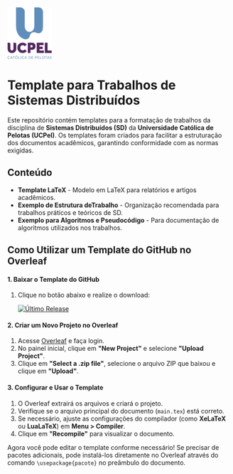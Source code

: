 <img src="https://github.com/albandes/Template-para-Trabalho-de-Disciplina---MEEC---UCPEL/blob/main/img/logo_UCPEL.png?raw=true" alt="Logo" width="100">


# Template para Trabalhos de Sistemas Distribuídos 

Este repositório contém templates para a formatação de trabalhos da disciplina de **Sistemas Distribuídos (SD)** da **Universidade Católica de Pelotas (UCPel)**. Os templates foram criados para facilitar a estruturação dos documentos acadêmicos, garantindo conformidade com as normas exigidas.

## Conteúdo

- **Template LaTeX** - Modelo em LaTeX para relatórios e artigos acadêmicos.
- **Exemplo de Estrutura deTrabalho** - Organização recomendada para trabalhos práticos e teóricos de SD.
- **Exemplo para Algoritmos e Pseudocódigo** - Para documentação de algoritmos utilizados nos trabalhos.


## Como Utilizar um Template do GitHub no Overleaf

#### **1. Baixar o Template do GitHub**

1. Clique no botão abaixo e realize o download:

   [![Último Release](https://img.shields.io/github/v/release/albandes/Template-para-Trabalho-de-Disciplina---MEEC---UCPEL?style=for-the-badge)](https://github.com/albandes/Template-para-Trabalho-de-Disciplina---MEEC---UCPEL/releases/latest)

<!--   
1.  Acesse o repositório do [Template no GitHub](https://github.com/albandes/Template-para-Trabalho-de-Disciplina---MEEC---UCPEL).
2.  Na página principal do repositório, clique no botão verde **"Code"**.
3.  Selecione **"Download ZIP"** para baixar todos os arquivos do projeto.
4.  Extraia os arquivos do ZIP em seu computador.
-->
#### **2. Criar um Novo Projeto no Overleaf**

1.  Acesse [Overleaf](https://www.overleaf.com/) e faça login.
2.  No painel inicial, clique em **"New Project"** e selecione **"Upload Project"**.
3.  Clique em **"Select a .zip file"**, selecione o arquivo ZIP que baixou e clique em **"Upload"**.

#### **3. Configurar e Usar o Template**

1.  O Overleaf extrairá os arquivos e criará o projeto.
2.  Verifique se o arquivo principal do documento (`main.tex`) está correto.
3.  Se necessário, ajuste as configurações do compilador (como **XeLaTeX** ou **LuaLaTeX**) em **Menu > Compiler**.
4.  Clique em **"Recompile"** para visualizar o documento.

Agora você pode editar o template conforme necessário! Se precisar de pacotes adicionais, pode instalá-los diretamente no Overleaf através do comando `\usepackage{pacote}` no preâmbulo do documento.


